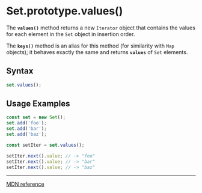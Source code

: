 # Set.prototype.values()

The **`values()`** method returns a new `Iterator` object that contains the values for each element in the `Set` object in insertion order.

The **`keys()`** method is an alias for this method (for similarity with `Map` objects); it behaves exactly the same and returns **`values`** of `Set` elements.

## Syntax

```js
set.values();
```

## Usage Examples

```js
const set = new Set();
set.add('foo');
set.add('bar');
set.add('baz');

const setIter = set.values();

setIter.next().value; // -> "foo"
setIter.next().value; // -> "bar"
setIter.next().value; // -> "baz"
```

---

[MDN reference](https://developer.mozilla.org/en-US/docs/Web/JavaScript/Reference/Global_Objects/Set/values)
